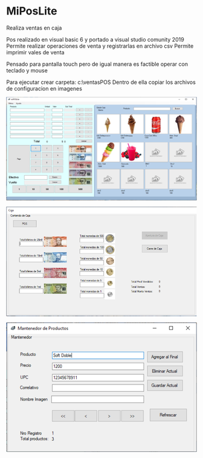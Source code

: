 # MiPosLite
Realiza ventas en caja

Pos realizado en visual basic 6 y portado a visual studio comunity 2019
Permite realizar operaciones de venta y registrarlas en archivo csv
Permite imprimir vales de venta

Pensado para pantalla touch pero de igual manera es factible operar con teclado y mouse

Para ejecutar crear carpeta:
c:\ventasPOS
Dentro de ella copiar los archivos de configuracion en imagenes

<p align="center">
   <img src ="https://github.com/pablofierrovallejos/MiPosLite/blob/master/pantalla1.PNG" />
</p>

<p align="center">
   <img src ="https://github.com/pablofierrovallejos/MiPosLite/blob/master/cierrecaja.PNG" />
</p>


<p align="center">
   <img src ="https://github.com/pablofierrovallejos/MiPosLite/blob/master/mantenedor.PNG" />
</p>

